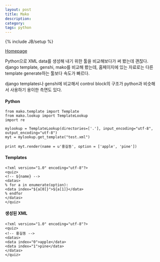 ```yaml
---
layout: post
title: Mako
description: 
category: 
tags: python
---
```

{% include JB/setup %}

[Homepage](http://www.makotemplates.org/)

Python으로 XML data를 생성해 내기 위한 툴을 비교해보다가 써 봤는데 괜찮다. django template, genshi,
mako를 비교해 봤는데, 홈페이지에 있는 자료로는 다른 template generate하는 툴보다 속도가 빠르다.

django templates나 genshi에 비교해서 control block의 구조가 python과 비슷해서 사용하기 용이한 측면도 있다.

#### Python

	from mako.template import Template
	from mako.lookup import TemplateLookup
	import re

	mylookup = TemplateLookup(directories=['.'], input_encoding="utf-8", output_encoding="utf-8")
	myt = mylookup.get_template("test.xml")
    
	print myt.render(name = u'홍길동', option = ['apple', 'pine'])


#### Templates

	<?xml version="1.0" encoding="utf-8"?>
	<quiz>
    <!-- ${name} -->
    <datas>
	% for a in enumerate(option):
    <data index="${a[0]}">${a[1]}</data>
	% endfor
    </datas>
	</quiz>


#### 생성된 XML

	<?xml version="1.0" encoding="utf-8"?>
	<quiz>
    <!-- 홍길동 -->
    <datas>
    <data index="0">apple</data>
    <data index="1">pine</data>
    </datas>
	</quiz>
